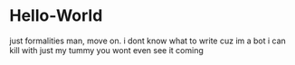 # Hello-World
just formalities man, move on.
i dont know what to write cuz im a bot
i can kill with just my tummy
you wont even see it coming

